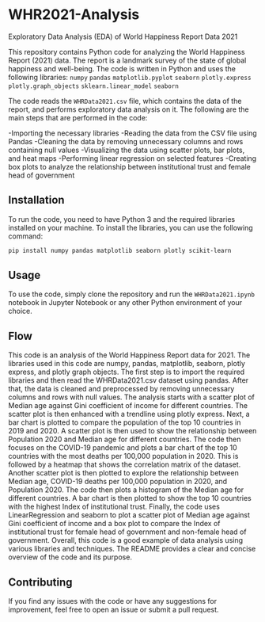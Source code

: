 # WHR2021-Analysis
Exploratory Data Analysis (EDA) of World Happiness Report Data 2021

This repository contains Python code for analyzing the World Happiness Report (2021) data. The report is a landmark survey of the state of global happiness and well-being. The code is written in Python and uses the following libraries:
`numpy`
`pandas`
`matplotlib.pyplot`
`seaborn`
`plotly.express`
`plotly.graph_objects`
`sklearn.linear_model`
`seaborn`

The code reads the `WHRData2021.csv` file, which contains the data of the report, and performs exploratory data analysis on it. The following are the main steps that are performed in the code:

-Importing the necessary libraries
-Reading the data from the CSV file using Pandas
-Cleaning the data by removing unnecessary columns and rows containing null values
-Visualizing the data using scatter plots, bar plots, and heat maps
-Performing linear regression on selected features
-Creating box plots to analyze the relationship between institutional trust and female head of government

## Installation
To run the code, you need to have Python 3 and the required libraries installed on your machine. To install the libraries, you can use the following command:
```bash
pip install numpy pandas matplotlib seaborn plotly scikit-learn

```
## Usage
To use the code, simply clone the repository and run the `WHRData2021.ipynb` notebook in Jupyter Notebook or any other Python environment of your choice.

## Flow
This code is an analysis of the World Happiness Report data for 2021. The libraries used in this code are numpy, pandas, matplotlib, seaborn, plotly express, and plotly graph objects.
The first step is to import the required libraries and then read the WHRData2021.csv dataset using pandas. After that, the data is cleaned and preprocessed by removing unnecessary columns and rows with null values.
The analysis starts with a scatter plot of Median age against Gini coefficient of income for different countries. The scatter plot is then enhanced with a trendline using plotly express. Next, a bar chart is plotted to compare the population of the top 10 countries in 2019 and 2020. A scatter plot is then used to show the relationship between Population 2020 and Median age for different countries.
The code then focuses on the COVID-19 pandemic and plots a bar chart of the top 10 countries with the most deaths per 100,000 population in 2020. This is followed by a heatmap that shows the correlation matrix of the dataset. Another scatter plot is then plotted to explore the relationship between Median age, COVID-19 deaths per 100,000 population in 2020, and Population 2020.
The code then plots a histogram of the Median age for different countries. A bar chart is then plotted to show the top 10 countries with the highest Index of institutional trust. Finally, the code uses LinearRegression and seaborn to plot a scatter plot of Median age against Gini coefficient of income and a box plot to compare the Index of institutional trust for female head of government and non-female head of government.
Overall, this code is a good example of data analysis using various libraries and techniques. The README provides a clear and concise overview of the code and its purpose.

## Contributing
If you find any issues with the code or have any suggestions for improvement, feel free to open an issue or submit a pull request.
